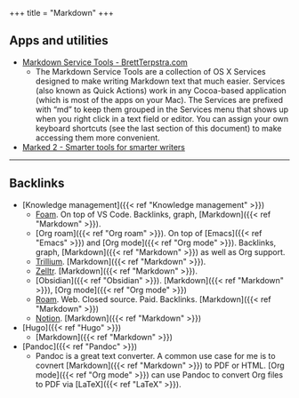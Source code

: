 +++
title = "Markdown"
+++


## Apps and utilities
- [Markdown Service Tools - BrettTerpstra.com](https://brettterpstra.com/projects/markdown-service-tools/)
	- The Markdown Service Tools are a collection of OS X Services designed to make writing Markdown text that much easier. Services (also known as Quick Actions) work in any Cocoa-based application (which is most of the apps on your Mac). The Services are prefixed with “md” to keep them grouped in the Services menu that shows up when you right click in a text field or editor. You can assign your own keyboard shortcuts (see the last section of this document) to make accessing them more convenient.
- [Marked 2 - Smarter tools for smarter writers](https://marked2app.com/)

---
## Backlinks
* [Knowledge management]({{< ref "Knowledge management" >}})
	* [Foam](https://foambubble.github.io/foam/). On top of VS Code. Backlinks, graph, [Markdown]({{< ref "Markdown" >}}).
	* [Org roam]({{< ref "Org roam" >}}). On top of [Emacs]({{< ref "Emacs" >}}) and [Org mode]({{< ref "Org mode" >}}). Backlinks, graph, [Markdown]({{< ref "Markdown" >}}) as well as Org support.
	* [Trillium](https://github.com/zadam/trilium). [Markdown]({{< ref "Markdown" >}}).
	* [Zelltr](https://zettlr.com/). [Markdown]({{< ref "Markdown" >}}).
	* [Obsidian]({{< ref "Obsidian" >}}). [Markdown]({{< ref "Markdown" >}}), [Org mode]({{< ref "Org mode" >}})
	* [Roam](https://roamresearch.com/). Web. Closed source. Paid. Backlinks. [Markdown]({{< ref "Markdown" >}})
	* [Notion](https://www.notion.so/). [Markdown]({{< ref "Markdown" >}})
* [Hugo]({{< ref "Hugo" >}})
	* [Markdown]({{< ref "Markdown" >}})
* [Pandoc]({{< ref "Pandoc" >}})
	* Pandoc is a great text converter. A common use case for me is to covnert [Markdown]({{< ref "Markdown" >}}) to PDF or HTML. [Org mode]({{< ref "Org mode" >}}) can use Pandoc to convert Org files to PDF via [LaTeX]({{< ref "LaTeX" >}}).

